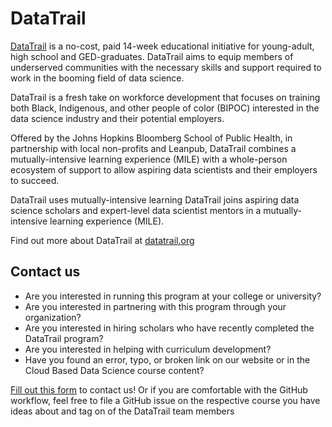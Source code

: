 # DataTrail 

[DataTrail](https://www.datatrail.org/) is a no-cost, paid 14-week educational initiative for young-adult, high school and GED-graduates. DataTrail aims to equip members of underserved communities with the necessary skills and support required to work in the booming field of data science. 

DataTrail is a fresh take on workforce development that focuses on training both Black, Indigenous, and other people of color (BIPOC) interested in the data science industry and their potential employers.

Offered by the Johns Hopkins Bloomberg School of Public Health, in partnership with local non-profits and Leanpub, DataTrail combines a mutually-intensive learning experience (MILE) with a whole-person ecosystem of support to allow aspiring data scientists and their employers to succeed.  

DataTrail uses mutually-intensive learning
DataTrail joins aspiring data science scholars and expert-level data scientist mentors in a mutually-intensive learning experience (MILE).  

Find out more about DataTrail at [datatrail.org](https://www.datatrail.org/)

## Contact us

- Are you interested in running this program at your college or university?
- Are you interested in partnering with this program through your organization?
- Are you interested in hiring scholars who have recently completed the DataTrail program?
- Are you interested in helping with curriculum development?
- Have you found an error, typo, or broken link on our website or in the Cloud Based Data Science course content?

[Fill out this form](https://docs.google.com/forms/d/e/1FAIpQLScmRetpxZbMg4_JikgU-6DQlCCgmy2R8MAtEYoSN6n8CYGs8w/viewform) to contact us! 
Or if you are comfortable with the GitHub workflow, feel free to file a GitHub issue on the respective course you have ideas about and tag on of the DataTrail team members
